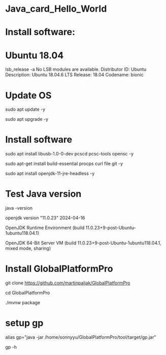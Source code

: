 # Java_card_Hello_World

# Install software:
# Ubuntu 18.04
lsb_release -a
No LSB modules are available.
Distributor ID: Ubuntu
Description:    Ubuntu 18.04.6 LTS
Release:        18.04
Codename:       bionic
#  Update OS
sudo apt update -y

sudo apt upgrade  -y
#  Install software 
sudo apt install   libusb-1.0-0-dev  pcscd pcsc-tools opensc -y

sudo apt-get install build-essential procps curl file git -y

sudo apt install openjdk-11-jre-headless -y
# Test Java version
java -version

openjdk version "11.0.23" 2024-04-16

OpenJDK Runtime Environment (build 11.0.23+9-post-Ubuntu-1ubuntu118.04.1)

OpenJDK 64-Bit Server VM (build 11.0.23+9-post-Ubuntu-1ubuntu118.04.1, mixed mode, sharing)

# Install GlobalPlatformPro
git clone https://github.com/martinpaljak/GlobalPlatformPro

cd GlobalPlatformPro

 ./mvnw package
 
# setup gp
alias gp="java -jar /home/sonnyyu/GlobalPlatformPro/tool/target/gp.jar"

gp -h


